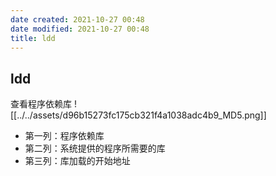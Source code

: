 ```yaml
---
date created: 2021-10-27 00:48
date modified: 2021-10-27 00:48
title: ldd
---
```

## ldd
查看程序依赖库
![[../../assets/d96b15273fc175cb321f4a1038adc4b9_MD5.png]]

- 第一列：程序依赖库
- 第二列：系统提供的程序所需要的库
- 第三列：库加载的开始地址